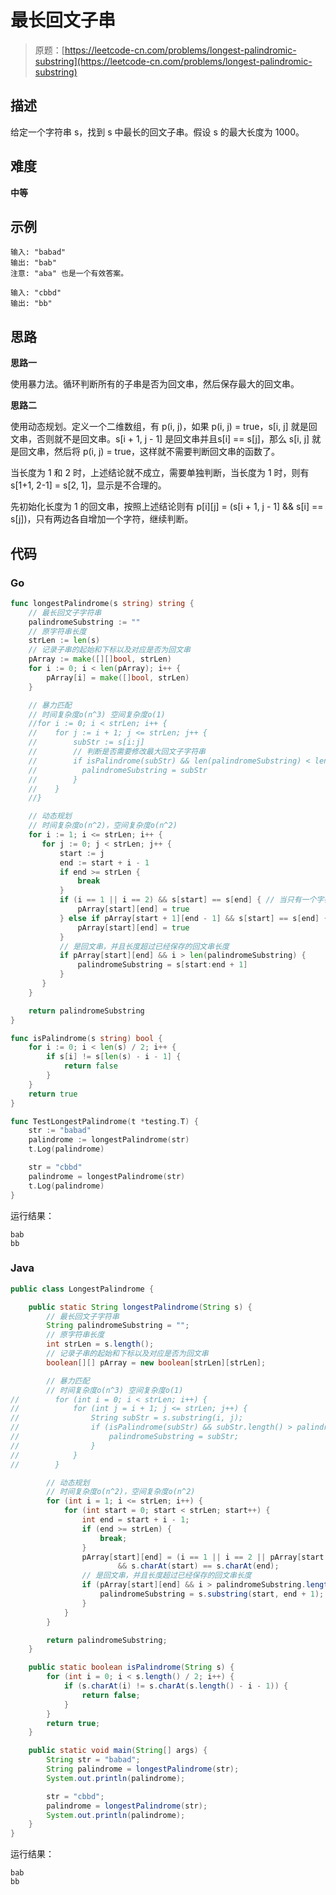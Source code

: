 # 最长回文子串

> 原题：[https://leetcode-cn.com/problems/longest-palindromic-substring](https://leetcode-cn.com/problems/longest-palindromic-substring)

## 描述

给定一个字符串 s，找到 s 中最长的回文子串。假设 s 的最大长度为 1000。

## 难度

**中等**

## 示例

```
输入: "babad"
输出: "bab"
注意: "aba" 也是一个有效答案。
```

```
输入: "cbbd"
输出: "bb"
```

## 思路

**思路一**

使用暴力法。循环判断所有的子串是否为回文串，然后保存最大的回文串。

**思路二**

使用动态规划。定义一个二维数组，有 p(i, j)，如果 p(i, j) = true，s[i, j] 就是回文串，否则就不是回文串。s[i + 1, j - 1] 是回文串并且s[i] == s[j]，那么 s[i, j] 就是回文串，然后将 p(i, j) = true，这样就不需要判断回文串的函数了。

当长度为 1 和 2 时，上述结论就不成立，需要单独判断，当长度为 1 时，则有 s[1+1, 2-1] = s[2, 1]，显示是不合理的。

先初始化长度为 1 的回文串，按照上述结论则有 p\[i\]\[j\] = (s[i + 1, j - 1] && s[i] == s[j])，只有两边各自增加一个字符，继续判断。

## 代码

### Go

```go
func longestPalindrome(s string) string {
    // 最长回文子字符串
    palindromeSubstring := ""
    // 原字符串长度
    strLen := len(s)
    // 记录子串的起始和下标以及对应是否为回文串
    pArray := make([][]bool, strLen)
    for i := 0; i < len(pArray); i++ {
        pArray[i] = make([]bool, strLen)
    }

    // 暴力匹配
    // 时间复杂度o(n^3) 空间复杂度o(1)
    //for i := 0; i < strLen; i++ {
    //    for j := i + 1; j <= strLen; j++ {
    //        subStr := s[i:j]
    //        // 判断是否需要修改最大回文子字符串
    //        if isPalindrome(subStr) && len(palindromeSubstring) < len(subStr) {
    //          palindromeSubstring = subStr
    //        }
    //    }
    //}

    // 动态规划
    // 时间复杂度o(n^2)，空间复杂度o(n^2)
    for i := 1; i <= strLen; i++ {
       for j := 0; j < strLen; j++ {
           start := j
           end := start + i - 1
           if end >= strLen {
               break
           }
           if (i == 1 || i == 2) && s[start] == s[end] { // 当只有一个字符或者两个字符时，直接判断
               pArray[start][end] = true
           } else if pArray[start + 1][end - 1] && s[start] == s[end] { // 如果 s[start-1, end-1] 是回文串并且 s[start] == s[end]
               pArray[start][end] = true
           }
           // 是回文串，并且长度超过已经保存的回文串长度
           if pArray[start][end] && i > len(palindromeSubstring) {
               palindromeSubstring = s[start:end + 1]
           }
       }
    }

    return palindromeSubstring
}

func isPalindrome(s string) bool {
    for i := 0; i < len(s) / 2; i++ {
        if s[i] != s[len(s) - i - 1] {
            return false
        }
    }
    return true
}
```

```go
func TestLongestPalindrome(t *testing.T) {
    str := "babad"
    palindrome := longestPalindrome(str)
    t.Log(palindrome)

    str = "cbbd"
    palindrome = longestPalindrome(str)
    t.Log(palindrome)
}
```

运行结果：

```
bab
bb
```

### Java

```java
public class LongestPalindrome {

    public static String longestPalindrome(String s) {
        // 最长回文子字符串
        String palindromeSubstring = "";
        // 原字符串长度
        int strLen = s.length();
        // 记录子串的起始和下标以及对应是否为回文串
        boolean[][] pArray = new boolean[strLen][strLen];

        // 暴力匹配
        // 时间复杂度o(n^3) 空间复杂度o(1)
//        for (int i = 0; i < strLen; i++) {
//            for (int j = i + 1; j <= strLen; j++) {
//                String subStr = s.substring(i, j);
//                if (isPalindrome(subStr) && subStr.length() > palindromeSubstring.length()) {
//                    palindromeSubstring = subStr;
//                }
//            }
//        }

        // 动态规划
        // 时间复杂度o(n^2)，空间复杂度o(n^2)
        for (int i = 1; i <= strLen; i++) {
            for (int start = 0; start < strLen; start++) {
                int end = start + i - 1;
                if (end >= strLen) {
                    break;
                }
                pArray[start][end] = (i == 1 || i == 2 || pArray[start + 1][end - 1])
                        && s.charAt(start) == s.charAt(end);
                // 是回文串，并且长度超过已经保存的回文串长度
                if (pArray[start][end] && i > palindromeSubstring.length()) {
                    palindromeSubstring = s.substring(start, end + 1);
                }
            }
        }

        return palindromeSubstring;
    }

    public static boolean isPalindrome(String s) {
        for (int i = 0; i < s.length() / 2; i++) {
            if (s.charAt(i) != s.charAt(s.length() - i - 1)) {
                return false;
            }
        }
        return true;
    }

    public static void main(String[] args) {
        String str = "babad";
        String palindrome = longestPalindrome(str);
        System.out.println(palindrome);

        str = "cbbd";
        palindrome = longestPalindrome(str);
        System.out.println(palindrome);
    }
}
```

运行结果：

```
bab
bb
```

